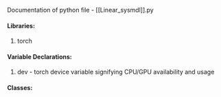Documentation of python file - [[Linear_sysmdl]].py


#### Libraries:
1) torch


#### Variable Declarations:
1) dev - torch device variable signifying CPU/GPU availability and usage


#### Classes:


